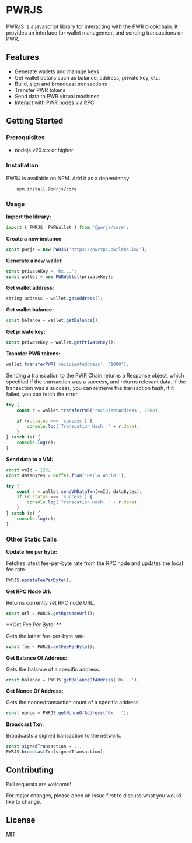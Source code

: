 # PWRJS

PWRJS is a javascript library for interacting with the PWR blobkchain. It provides an interface for wallet management and sending transactions on PWR.

## Features

-   Generate wallets and manage keys
-   Get wallet details such as balance, address, private key, etc.
-   Build, sign and broadcast transactions
-   Transfer PWR tokens
-   Send data to PWR virtual machines
-   Interact with PWR nodes via RPC

## Getting Started

### Prerequisites

-   nodejs v20.x.x or higher

### Installation

PWRJ is available on NPM. Add it as a dependency

```bash
    npm install @pwrjs/core
```

### Usage

**Import the library:**

```ts
import { PWRJS, PWRWallet } from '@pwrjs/core';
```

**Create a new instance**

```ts
const pwrjs = new PWRJS('https://pwrrpc.pwrlabs.io/');
```

**Generate a new wallet:**

```ts
const privateKey = '0x...';
const wallet = new PWRWallet(privateKey);
```

**Get wallet address:**

```ts
string address = wallet.getAddress();
```

**Get wallet balance:**

```ts
const balance = wallet.getBalance();
```

**Get private key:**

```ts
const privateKey = wallet.getPrivateKey();
```

**Transfer PWR tokens:**

```ts
wallet.transferPWR('recipientAddress', '1000');
```

Sending a transcation to the PWR Chain returns a Response object, which specified if the transaction was a success, and returns relevant data.
If the transaction was a success, you can retrieive the transaction hash, if it failed, you can fetch the error.

```ts
try {
    const r = wallet.transferPWR('recipientAddress', 1000);

    if (r.status === 'success') {
        console.log('Transcation Hash: ' + r.data);
    }
} catch (e) {
    console.log(e);
}
```

**Send data to a VM:**

```ts
const vmId = 123;
const dataBytes = Buffer.from('Hello World!');

try {
    const r = wallet.sendVMDataTxn(vmId, dataBytes);
    if (r.status === 'success') {
        console.log('Transcation Hash: ' + r.data);
    }
} catch (e) {
    console.log(e);
}
```

### Other Static Calls

**Update fee per byte:**

Fetches latest fee-per-byte rate from the RPC node and updates the local fee rate.

```ts
PWRJS.updateFeePerByte();
```

**Get RPC Node Url:**

Returns currently set RPC node URL.

```ts
const url = PWRJS.getRpcNodeUrl();
```

**Get Fee Per Byte: **

Gets the latest fee-per-byte rate.

```ts
const fee = PWRJS.getFeePerByte();
```

**Get Balance Of Address:**

Gets the balance of a specific address.

```ts
const balance = PWRJS.getBalanceOfAddress('0x...');
```

**Get Nonce Of Address:**

Gets the nonce/transaction count of a specific address.

```ts
const nonce = PWRJS.getNonceOfAddress('0x...');
```

**Broadcast Txn:**

Broadcasts a signed transaction to the network.

```ts
const signedTransaction = ...;
PWRJS.broadcastTxn(signedTransaction);
```

## Contributing

Pull requests are welcome!

For major changes, please open an issue first to discuss what you would like to change.

## License

[MIT](https://choosealicense.com/licenses/mit/)
